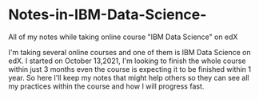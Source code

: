 # Notes-in-IBM-Data-Science-
All of my notes while taking online course "IBM Data Science" on edX

I'm taking several online courses and one of them is IBM Data Science on edX. I started on October 13,2021, I'm looking to finish the whole course within just 3 months even the course is expecting it to be finished within 1 year. So here I'll keep my notes that might help others so they can see all my practices within the course and how I will progress fast. 
